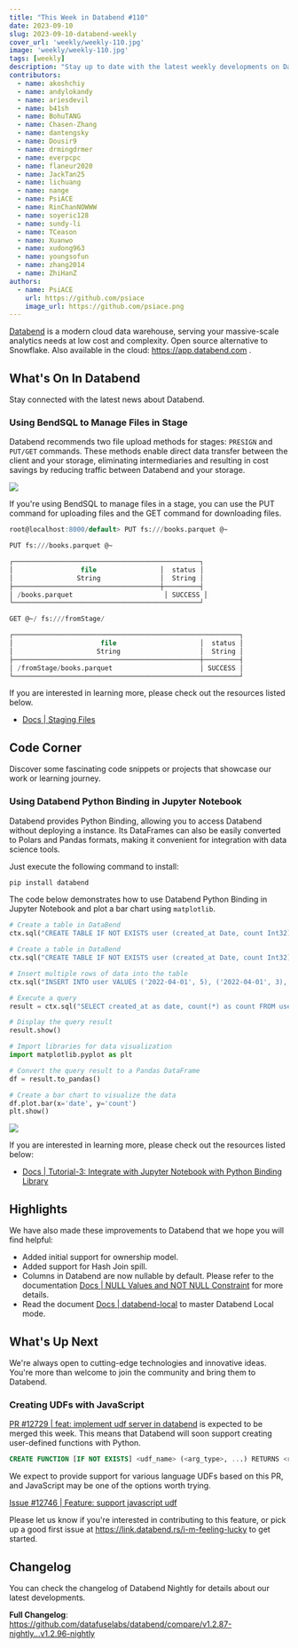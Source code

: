 ```yaml
---
title: "This Week in Databend #110"
date: 2023-09-10
slug: 2023-09-10-databend-weekly
cover_url: 'weekly/weekly-110.jpg'
image: 'weekly/weekly-110.jpg'
tags: [weekly]
description: "Stay up to date with the latest weekly developments on Databend!"
contributors:
  - name: akoshchiy
  - name: andylokandy
  - name: ariesdevil
  - name: b41sh
  - name: BohuTANG
  - name: Chasen-Zhang
  - name: dantengsky
  - name: Dousir9
  - name: drmingdrmer
  - name: everpcpc
  - name: flaneur2020
  - name: JackTan25
  - name: lichuang
  - name: nange
  - name: PsiACE
  - name: RinChanNOWWW
  - name: soyeric128
  - name: sundy-li
  - name: TCeason
  - name: Xuanwo
  - name: xudong963
  - name: youngsofun
  - name: zhang2014
  - name: ZhiHanZ
authors:
  - name: PsiACE
    url: https://github.com/psiace
    image_url: https://github.com/psiace.png
---
```


[Databend](https://github.com/datafuselabs/databend) is a modern cloud data warehouse, serving your massive-scale analytics needs at low cost and complexity. Open source alternative to Snowflake. Also available in the cloud: <https://app.databend.com> .

## What's On In Databend

Stay connected with the latest news about Databend.

### Using BendSQL to Manage Files in Stage

Databend recommends two file upload methods for stages: `PRESIGN` and `PUT/GET` commands. These methods enable direct data transfer between the client and your storage, eliminating intermediaries and resulting in cost savings by reducing traffic between Databend and your storage.

![](https://databend.rs/assets/images/staging-file-ff259b7f65e99faec0ca69fcdf732512.png)

If you're using BendSQL to manage files in a stage, you can use the PUT command for uploading files and the GET command for downloading files.

```SQL
root@localhost:8000/default> PUT fs:///books.parquet @~

PUT fs:///books.parquet @~

┌───────────────────────────────────────────────┐
│                 file                │  status │
│                String               │  String │
├─────────────────────────────────────┼─────────┤
│ /books.parquet                       │ SUCCESS │
└───────────────────────────────────────────────┘

GET @~/ fs:///fromStage/

┌─────────────────────────────────────────────────────────┐
│                      file                     │  status │
│                     String                    │  String │
├───────────────────────────────────────────────┼─────────┤
│ /fromStage/books.parquet                      │ SUCCESS │
└─────────────────────────────────────────────────────────┘
```

If you are interested in learning more, please check out the resources listed below.

- [Docs | Staging Files](https://databend.rs/doc/load-data/stage/stage-files)

## Code Corner

Discover some fascinating code snippets or projects that showcase our work or learning journey.

### Using Databend Python Binding in Jupyter Notebook

Databend provides Python Binding, allowing you to access Databend without deploying a instance. Its DataFrames can also be easily converted to Polars and Pandas formats, making it convenient for integration with data science tools.

Just execute the following command to install:

```bash
pip install databend
```

The code below demonstrates how to use Databend Python Binding in Jupyter Notebook and plot a bar chart using `matplotlib`.

```python
# Create a table in DataBend
ctx.sql("CREATE TABLE IF NOT EXISTS user (created_at Date, count Int32)")

# Create a table in DataBend
ctx.sql("CREATE TABLE IF NOT EXISTS user (created_at Date, count Int32)")

# Insert multiple rows of data into the table
ctx.sql("INSERT INTO user VALUES ('2022-04-01', 5), ('2022-04-01', 3), ('2022-04-03', 4), ('2022-04-03', 1), ('2022-04-04', 10)")

# Execute a query
result = ctx.sql("SELECT created_at as date, count(*) as count FROM user GROUP BY created_at")

# Display the query result
result.show()

# Import libraries for data visualization
import matplotlib.pyplot as plt

# Convert the query result to a Pandas DataFrame
df = result.to_pandas()

# Create a bar chart to visualize the data
df.plot.bar(x='date', y='count')
plt.show()
```

![](https://databend.rs/assets/images/localhost_8888_notebooks_Untitled.ipynb-3992998c3577fa62ff83a36bcee494f8.png)

If you are interested in learning more, please check out the resources listed below:

- [Docs | Tutorial-3: Integrate with Jupyter Notebook with Python Binding Library](https://databend.rs/doc/visualize/jupyter#tutorial-3-integrate-with-jupyter-notebook-with-python-binding-library)

## Highlights

We have also made these improvements to Databend that we hope you will find helpful:

- Added initial support for ownership model.
- Added support for Hash Join spill.
- Columns in Databend are now nullable by default. Please refer to the documentation [Docs | NULL Values and NOT NULL Constraint](https://databend.rs/doc/sql-reference/data-types/#null-values-and-not-null-constraint) for more details.
- Read the document [Docs | databend-local](https://databend.rs/doc/sql-clients/databend-local) to master Databend Local mode.

## What's Up Next

We're always open to cutting-edge technologies and innovative ideas. You're more than welcome to join the community and bring them to Databend.

### Creating UDFs with JavaScript

[PR #12729 | feat: implement udf server in databend](https://github.com/datafuselabs/databend/pull/12729) is expected to be merged this week. This means that Databend will soon support creating user-defined functions with Python.

```SQL
CREATE FUNCTION [IF NOT EXISTS] <udf_name> (<arg_type>, ...) RETURNS <return_type> LANGUAGE <language> HANDLER=<handler> ADDRESS=<udf_server_address>
```

We expect to provide support for various language UDFs based on this PR, and JavaScript may be one of the options worth trying.

[Issue #12746 | Feature: support javascript udf ](https://github.com/datafuselabs/databend/issues/12746)

Please let us know if you're interested in contributing to this feature, or pick up a good first issue at <https://link.databend.rs/i-m-feeling-lucky> to get started.

## Changelog

You can check the changelog of Databend Nightly for details about our latest developments.

**Full Changelog**: <https://github.com/datafuselabs/databend/compare/v1.2.87-nightly...v1.2.96-nightly>
